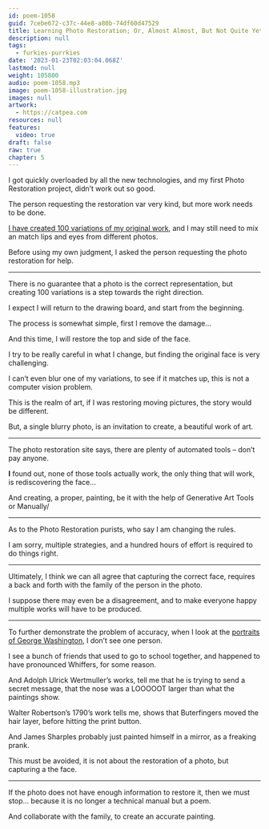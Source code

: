 ```yaml
---
id: poem-1058
guid: 7cebe672-c37c-44e8-a80b-74df60d47529
title: Learning Photo Restoration; Or, Almost Almost, But Not Quite Yet
description: null
tags:
  - furkies-purrkies
date: '2023-01-23T02:03:04.068Z'
lastmod: null
weight: 105800
audio: poem-1058.mp3
image: poem-1058-illustration.jpg
images: null
artwork:
  - https://catpea.com
resources: null
features:
  video: true
draft: false
raw: true
chapter: 5
---
```


I got quickly overloaded by all the new technologies,
and my first Photo Restoration project, didn’t work out so good.

The person requesting the restoration var very kind,
but more work needs to be done.

[I have created 100 variations of my original work][0],
and I may still need to mix an match lips and eyes from different photos.

Before using my own judgment,
I asked the person requesting the photo restoration for help.

---

There is no guarantee that a photo is the correct representation,
but creating 100 variations is a step towards the right direction.

I expect I will return to the drawing board,
and start from the beginning.

The process is somewhat simple,
first I remove the damage…

And this time,
I will restore the top and side of the face.

I try to be really careful in what I change,
but finding the original face is very challenging.

I can’t even blur one of my variations,
to see if it matches up, this is not a computer vision problem.

This is the realm of art,
if I was restoring moving pictures, the story would be different.

But, a single blurry photo,
is an invitation to create, a beautiful work of art.

---

The photo restoration site says,
there are plenty of automated tools – don’t pay anyone.

__I__ found out, none of those tools actually work,
the only thing that will work, is rediscovering the face…

And creating, a proper,
painting, be it with the help of Generative Art Tools or Manually/

---

As to the Photo Restoration purists,
who say I am changing the rules.

I am sorry, multiple strategies,
and a hundred hours of effort is required to do things right.

---

Ultimately, I think we can all agree that capturing the correct face,
requires a back and forth with the family of the person in the photo.

I suppose there may even be a disagreement,
and to make everyone happy multiple works will have to be produced.

---

To further demonstrate the problem of accuracy,
when I look at the [portraits of George Washington][1], I don’t see one person.

I see a bunch of friends that used to go to school together,
and happened to have pronounced Whiffers, for some reason.

And Adolph Ulrick Wertmuller’s works, tell me that he is trying to send a secret message,
that the nose was a LOOOOOT larger than what the paintings show.

Walter Robertson’s 1790’s work tells me,
shows that Buterfingers moved the hair layer, before hitting the print button.

And James Sharples probably just painted himself in a mirror,
as a freaking prank.

This must be avoided,
it is not about the restoration of a photo, but capturing a the face.

---

If the photo does not have enough information to restore it,
then we must stop…  because it is no longer a technical manual but a poem.

And collaborate with the family,
to create an accurate painting.

[0]: https://www.reddit.com/r/estoration/comments/109y6mo/can_someone_please_help_me_restore_and_maybe_fix/j5hj99s/?context=3
[1]: https://www.mountvernon.org/george-washington/artwork/life-portraits-of-george-washington/
